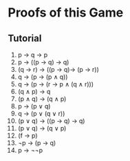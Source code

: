 # Proofs of this Game

## Tutorial

1. p → q → p
2. p → ((p → q) → q)
3. (q → r) → ((p → q)→ (p → r))
4. q → (p → (p ∧ q))
5. q → (p → (r → p ∧ (q ∧ r)))
6. (q ∧ p) → q
7. (p ∧ q) → (q ∧ p)
8. p → (p ∨ q)
9. q → (p ∨ (q ∨ r))
10. (p ∨ q) → ((p → q) → q)
11. (p ∨ q) → (q ∨ p)
12. (f → p)
13. ¬p → (p → q)
14. p → ¬¬p
